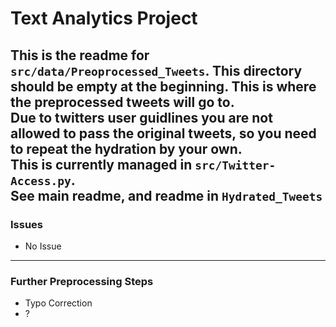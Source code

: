 # Text Analytics Project

This is the readme for `src/data/Preoprocessed_Tweets`.
This directory should be empty at the beginning. This is where the preprocessed tweets will go to.  
Due to twitters user guidlines you are not allowed to pass the original tweets, so you need to repeat the hydration by your own.   
This is currently managed in `src/Twitter-Access.py`.  
See main readme, and readme in `Hydrated_Tweets`
-----------
### Issues
* No Issue

-----------
### Further Preprocessing Steps
* Typo Correction
* ?